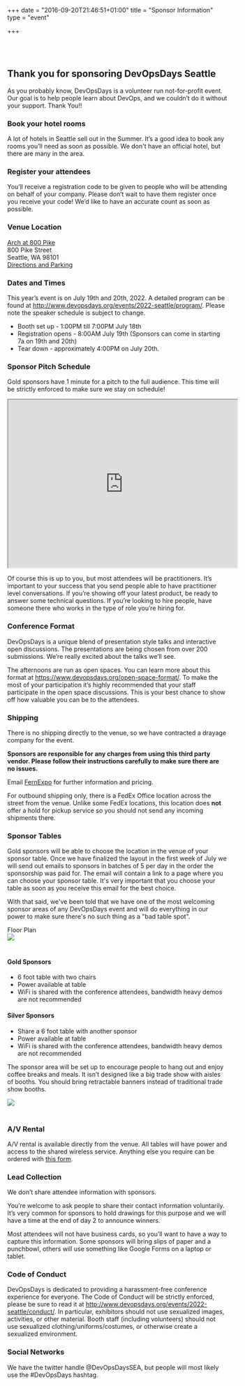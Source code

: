 +++
date = "2016-09-20T21:46:51+01:00"
title = "Sponsor Information"
type = "event"

+++

<br><br>

## Thank you for sponsoring DevOpsDays Seattle

As you probably know, DevOpsDays is a volunteer run not-for-profit event. Our goal is to help people learn about DevOps, and we couldn’t do it without your support. Thank You!!

### Book your hotel rooms

A lot of hotels in Seattle sell out in the Summer. It’s a good idea to book any rooms you’ll need as soon as possible. We don't have an official hotel, but there are many in the area.

### Register your attendees

You’ll receive a registration code to be given to people who will be attending on behalf of your company. Please don’t wait to have them register once you receive your code! We’d like to have an accurate count as soon as possible.

### Venue Location

<a href="https://seattleconventioncenter.com/venues/arch-conference-center">Arch at 800 Pike </a><br>
800 Pike Street<br>
Seattle, WA 98101<br>
<a href="https://seattleconventioncenter.com/parking-garage-information">Directions and Parking</a>

### Dates and Times

This year’s event is on July 19th and 20th, 2022. A detailed program can be found at <http://www.devopsdays.org/events/2022-seattle/program/>. Please note the speaker schedule is subject to change.

* Booth set up - 1:00PM till 7:00PM July 18th
* Registration opens - 8:00AM July 19th (Sponsors can come in starting 7a on 19th and 20th)
* Tear down - approximately 4:00PM on July 20th.

### Sponsor Pitch Schedule

Gold sponsors have 1 minute for a pitch to the full audience. This time will be strictly enforced to make
sure we stay on schedule!


<iframe width=525 height=385 src="https://docs.google.com/spreadsheets/d/e/2PACX-1vRjfgjnGgeisCIzN9VbniccFZ8a3PRdfqLnGa2oZSyTHzuIkC-9j4BYDB-U61qjNBcgsSAOrhlI7DRz/pubhtml?widget=true&amp;headers=false"></iframe>


Of course this is up to you, but most attendees will be practitioners. It’s
important to your success that you send people able to have practitioner level
conversations. If you’re showing off your latest product, be ready to answer
some technical questions. If you’re looking to hire people, have someone there
who works in the type of role you’re hiring for.

### Conference Format

DevOpsDays is a unique blend of presentation style talks and interactive open
discussions. The presentations are being chosen from over 200 submissions. We’re
really excited about the talks we’ll see.

The afternoons are run as open spaces. You can learn more about this format
at <https://www.devopsdays.org/open-space-format/>. To make the most of your
participation it’s highly recommended that your staff participate in the open
space discussions. This is your best chance to show off how valuable you can
be to the attendees.

### Shipping

There is no shipping directly to the venue, so we have contracted a drayage company for the event.

**Sponsors are responsible for any charges from using this third party vendor. Please follow their instructions carefully to make sure there are no issues.**

 Email <a href='mailto:sdugger@fernexpo.com?subject=2022 DevOpsDays Seattle'>FernExpo</a> for further information and pricing.

For outbound shipping only, there is a FedEx Office location across the street from the venue. Unlike some FedEx locations, this location does **not** offer a hold for pickup service so you should not send any incoming shipments there.

<!-- ### Loading / Unloading at venue

Sponsors are welcome to come up to the WSCC Loading Dock for loading/unloading purposes.  
The WSCC Loading Dock will be open from 6am-10pm on 4/24 and 4/25. Long term parking is
not allowed in either the alley or at the Loading Dock.

<a href="https://assets.devopsdays.org/events/2018/seattle/WSCC-Loading-Dock-Map.pdf">Map to loading dock</a> -->

### Sponsor Tables

Gold sponsors will be able to choose the location in the venue of your sponsor table. Once we have finalized the layout in the first week of  July we will send out emails to sponsors in batches of 5 per day in the order the sponsorship was paid for. The email will contain a link to a page where you can choose your sponsor table. It's very important that you choose your table as soon as you receive this email for the best choice.

With that said, we've been told that we have one of the most welcoming sponsor areas of any DevOpsDays event and will do everything in our power to make sure there's no such thing as a "bad table spot".

Floor Plan<br>
<a href="/events/2019-seattle/2019-floor-plan.png"><img style="max-width: 500px; padding: 0px 20px 20px 0px" src="/events/2019-seattle/2019-floor-plan.png"></a>

#### Gold Sponsors

* 6 foot table with two chairs
* Power available at table
* WiFi is shared with the conference attendees, bandwidth heavy demos are not
recommended

#### Silver Sponsors

* Share a 6 foot table with another sponsor
* Power available at table
* WiFi is shared with the conference attendees, bandwidth heavy demos are not
recommended

The sponsor area will be set up to encourage people to hang out and enjoy coffee breaks and meals. It isn’t designed like a big trade show with aisles of booths. You should bring retractable banners instead of traditional trade show booths.

<img style="max-width: 500px; padding: 0px 20px 20px 0px" src="/events/2017-seattle/banner_styles.png">

### A/V Rental<a id="av_rental">

A/V rental is available directly from the venue. All tables will have power and access to the shared wireless service. Anything else you require can be ordered with <a href="https://assets.devopsdays.org/events/2022/seattle/Devopsdays_Seattle_2022_072010SE_SCC_Exhibitor_Kit.pdf">this form</a>.

### Lead Collection

We don’t share attendee information with sponsors.

You’re welcome to ask people to share their contact information voluntarily.
It’s very common for sponsors to hold drawings for this purpose and we will have
a time at the end of day 2 to announce winners.

Most attendees will not have business cards, so you’ll want to have a way to
capture this information. Some sponsors will bring slips of paper and a
punchbowl, others will use something like Google Forms on a laptop or tablet.

<!-- <a href="/events/2019-seattle/sponsor-content/drawings">Information for holding a drawing</a> -->

### Code of Conduct

DevOpsDays is dedicated to providing a harassment-free conference experience
for everyone. The Code of Conduct will be strictly enforced, please be sure to
read it at <http://www.devopsdays.org/events/2022-seattle/conduct/>. In particular,
exhibitors should not use sexualized images, activities, or other material.
Booth staff (including volunteers) should not use sexualized clothing/uniforms/costumes,
or otherwise create a sexualized environment.

### Social Networks

We have the twitter handle @DevOpsDaysSEA, but people will most likely use the #DevOpsDays hashtag.
